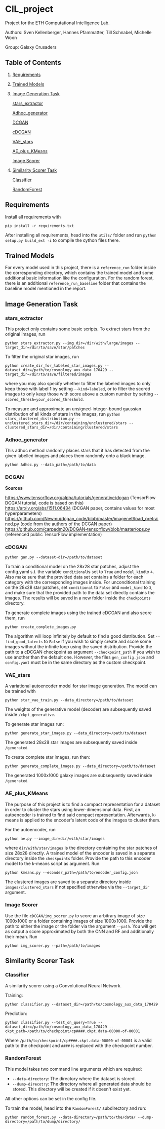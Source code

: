 # CIL_project
Project for the ETH Computational Intelligence Lab.

Authors: Sven Kellenberger, Hannes Pfammatter, Till Schnabel, Michelle Woon

Group: Galaxy Crusaders

## Table of Contents

1. [Requirements](#requirements)
2. [Trained Models](#trained_models)
3. [Image Generation Task](#image_generation)

   [stars_extractor](#stars_extractor)
   
   [Adhoc_generator](#adhoc)
   
   [DCGAN](#dcgan)
   
   [cDCGAN](#cdcgan)
   
   [VAE_stars](#vae)
   
   [AE_plus_KMeans](#ae_plus_kmeans)
   
   [Image Scorer](#image_scorer)
   
4. [Similarity Scorer Task](#similarity_task)

   [Classifier](#classifier)
   
   [RandomForest](#random_forest)


<a name="requirements"/>

## Requirements

Install all requirements with

    pip install -r requirements.txt

After installing all requirements, head into the `utils/` folder and run `python setup.py build_ext -i`
to compile the cython files there.


<a name="trained_models"/>

## Trained Models
For every model used in this project, there is a `reference_run` folder inside the corresponding directory, which contains the trained model and some additional basic information like the configuration.  For the random forest, there is an additional `reference_run_baseline` folder that contains the baseline model mentioned in the report.


<a name="image_generation"/>

## Image Generation Task

<a name="stars_extractor"/>

### stars_extractor

This project only contains some basic scripts. To extract stars from the original images, run

    python stars_extractor.py --img_dir=/dir/with/large/images --target_dir=/dir/to/save/star/patches 

To filter the original star images, run

    python create_dir_for_labeled_star_images.py --dataset_dir=/path/to/cosmology_aux_data_170429 --target_dir=/dir/to/save/filtered/images

where you may also specify whether to filter the labeled images to only keep those with label 1 by setting `--kind=labeled`, or to filter the scored images to only keep those with score above a custom number by setting `--scored_thresh=your_scored_threshold`.

To measure and approximate an unsigned-integer-bound gaussian distribution of all kinds of stars in the images, run
`python stars_clustered_distribution.py --unclustered_stars_dir=/dir/containing/unclustered/stars --clustered_stars_dir=/dir/containing/clustered/stars`

<a name="adhoc"/>

### Adhoc_generator

This adhoc method randomly places stars that it has detected from the given labelled images and
places them randomly onto a black image.

    python Adhoc.py --data_path=/path/to/data

<a name="dcgan"/>

### DCGAN

**Sources**

https://www.tensorflow.org/alpha/tutorials/generative/dcgan (TensorFlow DCGAN tutorial, code is based on this)  
https://arxiv.org/abs/1511.06434 (DCGAN paper, contains values for most hyperparameters)  
https://github.com/Newmu/dcgan_code/blob/master/imagenet/load_pretrained.py (code from the authors of the DCGAN paper)  
https://github.com/carpedm20/DCGAN-tensorflow/blob/master/ops.py (referenced public TensorFlow implementation)  

<a name="cdcgan"/>

### cDCGAN

    python gan.py --dataset-dir=/path/to/dataset

To train a conditional model on the 28x28 star patches, adjust the config.yaml s.t. the variable `conditional`is set to `True` and `model_kind`to `4`. Also make sure that the provided data set contains a folder for each category with the corresponding images inside. For unconditional training on
the 28x28 star patches, set `conditional` to `False` and `model_kind` to `3`, and make sure that the provided path
to the data set directly contains the images. The results will be saved in a new folder inside the `checkpoints` directory.

To generate complete images using the trained cDCGAN and also score them, run 

    python create_complete_images.py

The algorithm will loop infinitely by default to find a good distribution. Set `--find_good_latents` to `False` if you wish to simply create and score some images without the infinite loop using the saved distribution. Provide the path to a cDCGAN checkpoint as argument `--checkpoint_path` if you wish to use another than the default one. However, the files `gen_config.json` and `config.yaml` must be in the same directory as the custom checkpoint.

<a name="vae"/>

### VAE_stars

A variational autoencoder model for star image generation. The model can be trained with
    
    python star_vae_train.py --data_directory=/path/to/dataset

The weights of the generative model (decoder) are subsequently saved inside `/ckpt_generative`.

To generate star images run:

    python generate_star_images.py --data_directory=/path/to/dataset

The generated 28x28 star images are subsequently saved inside `/generated`.

To create complete star images, run then:

    python generate_complete_images.py --data_directory=/path/to/dataset

The generated 1000x1000 galaxy images are subsequently saved inside `/generated`.

<a name="ae_plus_kmeans"/>

### AE_plus_KMeans

The purpose of this project is to find a compact representation for a dataset in order to cluster the stars using lower-dimensional data.
First, an autoencoder is trained to find said compact representation. Afterwards, k-means is applied to the encoder's latent
code of the images to cluster them.

For the autoencoder, run

    python ae.py --image_dir=dir/with/star/images

where `dir/with/star/images` is the directory containing the star patches of size 28x28 directly. A trained model of the
encoder is saved in a separate directory inside the `checkpoints` folder. Provide the path to this encoder model to the
k-means script as argument. Run

    python kmeans.py --econder_path=/path/to/encoder_config.json

The clustered images are saved to a separate directory inside `images/clustered_stars` if not specified otherwise via
the `--target_dir` argument.

<a name="image_scorer"/>

### Image Scorer

Use the file `cDCGAN/img_scorer.py` to score an arbitrary image of size 1000x1000 or a folder containing images of size
1000x1000. Provide the path to either the image or the folder via the argument `--path`. You will get as output a score
approximated by both the CNN and RF and additionally their mean. Run

    python img_scorer.py --path=/path/to/images

<a name="similarity_task"/>

## Similarity Scorer Task

<a name="classifier"/>

### Classifier

A similarity scorer using a Convolutional Neural Network.

Training:

    python classifier.py --dataset_dir=/path/to/cosmology_aux_data_170429

Prediction:

    python classifier.py --test_on_query=True --dataset_dir=/path/to/cosmology_aux_data_170429 --ckpt_path=/path/to/checkpoint/cp####.ckpt.data-00000-of-00001

Where `/path/to/checkpoint/cp####.ckpt.data-00000-of-00001`
is a valid path to the checkpoint and `####` is replaced with the checkpoint number.

<a name="random_forest"/>

### RandomForest

This model takes two command line arguments which are required:

- `--data-directory`: The directory where the dataset is stored.
- `--dump-direcotry`: The directory where all generated data should be stored. This directory
will be created if it doesn't exist yet.

All other options can be set in the config file.

To train the model, head into the `RandomForest/` subdirectory and run:

    python random_forest.py --data-directory=/path/to/the/data/ --dump-directory=/path/to/dump/directory/
